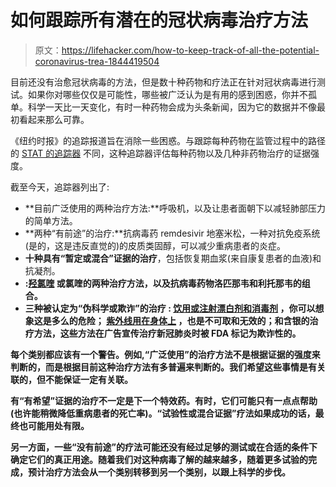 # 如何跟踪所有潜在的冠状病毒治疗方法

> 原文：<https://lifehacker.com/how-to-keep-track-of-all-the-potential-coronavirus-trea-1844419504>

目前还没有治愈冠状病毒的方法，但是数十种药物和疗法正在针对冠状病毒进行测试。如果你对哪些仅仅是可能性，哪些被广泛认为是有用的感到困惑，你并不孤单。科学一天比一天变化，有时一种药物会成为头条新闻，因为它的数据并不像最初看起来那么可靠。



《纽约时报》的追踪报道旨在消除一些困惑。与跟踪每种药物在监管过程中的路径的 [STAT 的追踪器](https://vitals.lifehacker.com/track-all-the-covid-19-drug-and-vaccine-candidates-with-1843131548) 不同，这种追踪器评估每种药物以及几种非药物治疗的证据强度。

截至今天，追踪器列出了:

*   **目前广泛使用的两种治疗方法:**呼吸机，以及让患者面朝下以减轻肺部压力的简单方法。
*   **两种“有前途”的治疗:**抗病毒药 remdesivir 地塞米松，一种对抗免疫系统(是的，这是违反直觉的)的皮质类固醇，可以减少重病患者的炎症。
*   **十种具有“暂定或混合”证据的治疗**，包括恢复期血浆(来自康复患者的血液)和抗凝剂。
*   **:[羟氯喹](https://vitals.lifehacker.com/chloroquine-is-not-a-ready-to-go-wonder-drug-for-covid-1842471341) 或氯喹的两种治疗方法，以及抗病毒药物洛匹那韦和利托那韦的组合。**
*   ****三种被认定为“伪科学或欺诈”的治疗** : [饮用或注射漂白剂和消毒剂](https://lifehacker.com/any-covid-19-cure-is-a-scam-1844325517) ，你可以想象这是多么的危险； [紫外线用在身体上](https://vitals.lifehacker.com/dont-inject-bleach-sigh-1843043386) ，也是不可取和无效的；和含银的治疗方法，这些方法在广告宣传治疗新冠肺炎时被 FDA 标记为欺诈性的。**

**每个类别都应该有一个警告。例如,“广泛使用”的治疗方法不是根据证据的强度来判断的，而是根据目前这种治疗方法有多普遍来判断的。我们希望这些事情是有关联的，但不能保证一定有关联。**

**有“有希望”证据的治疗不一定是下一个特效药。有时，它们可能只有一点点帮助(也许能稍微降低重病患者的死亡率)。“试验性或混合证据”疗法如果成功的话，最终也可能用处有限。**

**另一方面，一些“没有前途”的疗法可能还没有经过足够的测试或在合适的条件下确定它们的真正用途。随着我们对这种病毒了解的越来越多，随着更多试验的完成，预计治疗方法会从一个类别转移到另一个类别，以跟上科学的步伐。**